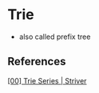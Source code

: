 # Trie

- also called prefix tree

## References

[[00] Trie Series | Striver](https://www.youtube.com/playlist?list=PLgUwDviBIf0pcIDCZnxhv0LkHf5KzG9zp)
